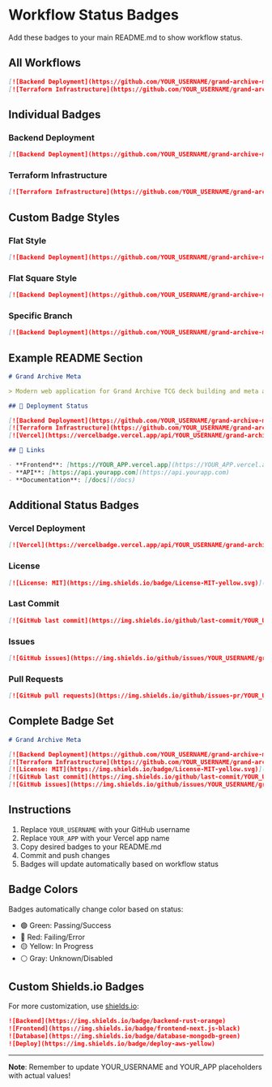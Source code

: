 # Workflow Status Badges

Add these badges to your main README.md to show workflow status.

## All Workflows

```markdown
[![Backend Deployment](https://github.com/YOUR_USERNAME/grand-archive-meta/actions/workflows/deploy-backend.yml/badge.svg)](https://github.com/YOUR_USERNAME/grand-archive-meta/actions/workflows/deploy-backend.yml)
[![Terraform Infrastructure](https://github.com/YOUR_USERNAME/grand-archive-meta/actions/workflows/terraform.yml/badge.svg)](https://github.com/YOUR_USERNAME/grand-archive-meta/actions/workflows/terraform.yml)
```

## Individual Badges

### Backend Deployment
```markdown
[![Backend Deployment](https://github.com/YOUR_USERNAME/grand-archive-meta/actions/workflows/deploy-backend.yml/badge.svg)](https://github.com/YOUR_USERNAME/grand-archive-meta/actions/workflows/deploy-backend.yml)
```

### Terraform Infrastructure
```markdown
[![Terraform Infrastructure](https://github.com/YOUR_USERNAME/grand-archive-meta/actions/workflows/terraform.yml/badge.svg)](https://github.com/YOUR_USERNAME/grand-archive-meta/actions/workflows/terraform.yml)
```

## Custom Badge Styles

### Flat Style
```markdown
[![Backend Deployment](https://github.com/YOUR_USERNAME/grand-archive-meta/actions/workflows/deploy-backend.yml/badge.svg?style=flat)](https://github.com/YOUR_USERNAME/grand-archive-meta/actions/workflows/deploy-backend.yml)
```

### Flat Square Style
```markdown
[![Backend Deployment](https://github.com/YOUR_USERNAME/grand-archive-meta/actions/workflows/deploy-backend.yml/badge.svg?style=flat-square)](https://github.com/YOUR_USERNAME/grand-archive-meta/actions/workflows/deploy-backend.yml)
```

### Specific Branch
```markdown
[![Backend Deployment](https://github.com/YOUR_USERNAME/grand-archive-meta/actions/workflows/deploy-backend.yml/badge.svg?branch=main)](https://github.com/YOUR_USERNAME/grand-archive-meta/actions/workflows/deploy-backend.yml)
```

## Example README Section

```markdown
# Grand Archive Meta

> Modern web application for Grand Archive TCG deck building and meta analysis

## 🚀 Deployment Status

[![Backend Deployment](https://github.com/YOUR_USERNAME/grand-archive-meta/actions/workflows/deploy-backend.yml/badge.svg)](https://github.com/YOUR_USERNAME/grand-archive-meta/actions/workflows/deploy-backend.yml)
[![Terraform Infrastructure](https://github.com/YOUR_USERNAME/grand-archive-meta/actions/workflows/terraform.yml/badge.svg)](https://github.com/YOUR_USERNAME/grand-archive-meta/actions/workflows/terraform.yml)
[![Vercel](https://vercelbadge.vercel.app/api/YOUR_USERNAME/grand-archive-meta)](https://YOUR_APP.vercel.app)

## 🔗 Links

- **Frontend**: [https://YOUR_APP.vercel.app](https://YOUR_APP.vercel.app)
- **API**: [https://api.yourapp.com](https://api.yourapp.com)
- **Documentation**: [/docs](/docs)
```

## Additional Status Badges

### Vercel Deployment
```markdown
[![Vercel](https://vercelbadge.vercel.app/api/YOUR_USERNAME/grand-archive-meta)](https://YOUR_APP.vercel.app)
```

### License
```markdown
[![License: MIT](https://img.shields.io/badge/License-MIT-yellow.svg)](https://opensource.org/licenses/MIT)
```

### Last Commit
```markdown
[![GitHub last commit](https://img.shields.io/github/last-commit/YOUR_USERNAME/grand-archive-meta)](https://github.com/YOUR_USERNAME/grand-archive-meta/commits/main)
```

### Issues
```markdown
[![GitHub issues](https://img.shields.io/github/issues/YOUR_USERNAME/grand-archive-meta)](https://github.com/YOUR_USERNAME/grand-archive-meta/issues)
```

### Pull Requests
```markdown
[![GitHub pull requests](https://img.shields.io/github/issues-pr/YOUR_USERNAME/grand-archive-meta)](https://github.com/YOUR_USERNAME/grand-archive-meta/pulls)
```

## Complete Badge Set

```markdown
# Grand Archive Meta

[![Backend Deployment](https://github.com/YOUR_USERNAME/grand-archive-meta/actions/workflows/deploy-backend.yml/badge.svg)](https://github.com/YOUR_USERNAME/grand-archive-meta/actions/workflows/deploy-backend.yml)
[![Terraform Infrastructure](https://github.com/YOUR_USERNAME/grand-archive-meta/actions/workflows/terraform.yml/badge.svg)](https://github.com/YOUR_USERNAME/grand-archive-meta/actions/workflows/terraform.yml)
[![License: MIT](https://img.shields.io/badge/License-MIT-yellow.svg)](https://opensource.org/licenses/MIT)
[![GitHub last commit](https://img.shields.io/github/last-commit/YOUR_USERNAME/grand-archive-meta)](https://github.com/YOUR_USERNAME/grand-archive-meta/commits/main)
[![GitHub issues](https://img.shields.io/github/issues/YOUR_USERNAME/grand-archive-meta)](https://github.com/YOUR_USERNAME/grand-archive-meta/issues)
```

## Instructions

1. Replace `YOUR_USERNAME` with your GitHub username
2. Replace `YOUR_APP` with your Vercel app name
3. Copy desired badges to your README.md
4. Commit and push changes
5. Badges will update automatically based on workflow status

## Badge Colors

Badges automatically change color based on status:
- 🟢 Green: Passing/Success
- 🔴 Red: Failing/Error
- 🟡 Yellow: In Progress
- ⚪ Gray: Unknown/Disabled

## Custom Shields.io Badges

For more customization, use [shields.io](https://shields.io):

```markdown
![Backend](https://img.shields.io/badge/backend-rust-orange)
![Frontend](https://img.shields.io/badge/frontend-next.js-black)
![Database](https://img.shields.io/badge/database-mongodb-green)
![Deploy](https://img.shields.io/badge/deploy-aws-yellow)
```

---

**Note**: Remember to update YOUR_USERNAME and YOUR_APP placeholders with actual values!
